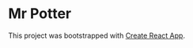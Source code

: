 # Mr Potter

This project was bootstrapped with [Create React App](https://github.com/facebook/create-react-app).

